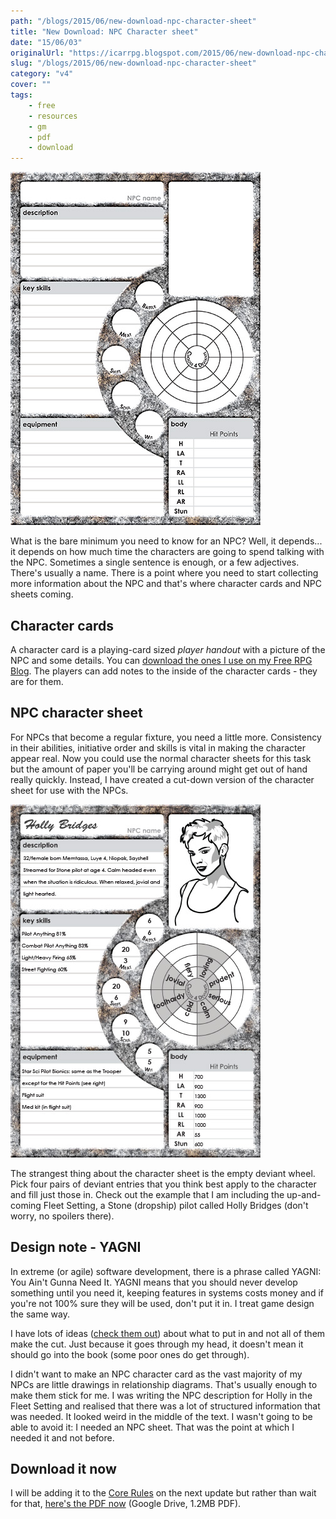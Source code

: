 ```yaml
---
path: "/blogs/2015/06/new-download-npc-character-sheet"
title: "New Download: NPC Character sheet"
date: "15/06/03"
originalUrl: "https://icarrpg.blogspot.com/2015/06/new-download-npc-character-sheet.html"
slug: "/blogs/2015/06/new-download-npc-character-sheet"
category: "v4"
cover: ""
tags:
    - free
    - resources
    - gm
    - pdf
    - download
---
```

[![An empty sheet, PDF hosted on Google Drive](./images/sheet-npc.jpg)](https://drive.google.com/file/d/0B2ThEbOVGt78dkF1X2oyejIzRDA/view?usp=sharing)

What is the bare minimum you need to know for an NPC? Well, it depends... it depends on how much time the characters are going to spend talking with the NPC. Sometimes a single sentence is enough, or a few adjectives. There's usually a name. There is a point where you need to start collecting more information about the NPC and that's where character cards and NPC sheets coming.  

## Character cards

A character card is a playing-card sized *player handout* with a picture of the NPC and some details. You can [download the ones I use on my Free RPG Blog](http://www.thefreerpgblog.com/2009/02/players-will-never-forget-their.html). The players can add notes to the inside of the character cards - they are for them.  

## NPC character sheet

For NPCs that become a regular fixture, you need a little more. Consistency in their abilities, initiative order and skills is vital in making the character appear real. Now you could use the normal character sheets for this task but the amount of paper you'll be carrying around might get out of hand really quickly. Instead, I have created a cut-down version of the character sheet for use with the NPCs.  

![Holly Bridges NPC character sheet with Key Skills, Attributes and only the Deviant that matters](./images/sheet-npc-hollybridges.jpg)

The strangest thing about the character sheet is the empty deviant wheel. Pick four pairs of deviant entries that you think best apply to the character and fill just those in. Check out the example that I am including the up-and-coming Fleet Setting, a Stone (dropship) pilot called Holly Bridges (don't worry, no spoilers there).  

## Design note - YAGNI

In extreme (or agile) software development, there is a phrase called YAGNI: You Ain't Gunna Need It. YAGNI means that you should never develop something until you need it, keeping features in systems costs money and if you're not 100% sure they will be used, don't put it in. I treat game design the same way.  

I have lots of ideas ([check them out](https://trello.com/b/46BJhlX1)) about what to put in and not all of them make the cut. Just because it goes through my head, it doesn't mean it should go into the book (some poor ones do get through).   

I didn't want to make an NPC character card as the vast majority of my NPCs are little drawings in relationship diagrams. That's usually enough to make them stick for me. I was writing the NPC description for Holly in the Fleet Setting and realised that there was a lot of structured information that was needed. It looked weird in the middle of the text. I wasn't going to be able to avoid it: I needed an NPC sheet. That was the point at which I needed it and not before.  

## Download it now

I will be adding it to the [Core Rules](http://www.drivethrurpg.com/product/133597/Icar) on the next update but rather than wait for that, [here's the PDF now](https://drive.google.com/file/d/0B2ThEbOVGt78dkF1X2oyejIzRDA/view?usp=sharing) (Google Drive, 1.2MB PDF).